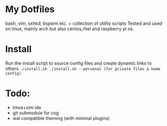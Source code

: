 # My Dotfiles
bash, vim, sxhkd, bspwm etc. + collection of utility scripts
Tested and used on linux, mainly arch but also centos,rhel and raspberry pi os.

# Install
Run the install script to source config files and create dynamic links to others
`./install.sh
./install.sh --personal (for private files & home config)`

# Todo:
* tmux+vim ide
* git submodule for cog
* wal compatible theming (with minimal plugins)
